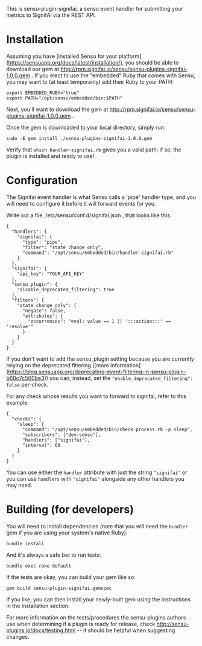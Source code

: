 This is sensu-plugin-signifai, a sensu event handler for submitting your
metrics to SignifAi via the REST API. 

Installation
============

Assuming you have [installed Sensu for your platform]
(https://sensuapp.org/docs/latest/installation/), you should be able
to download our gem at http://rpm.signifai.io/sensu/sensu-plugins-signifai-1.0.0.gem .
If you elect to use the "embedded" Ruby  that comes with Sensu, you may 
want to (at least temporarily) add their Ruby to your PATH:

```
export EMBEDDED_RUBY="true"
export PATH="/opt/sensu/embedded/bin:$PATH"
```

Next, you'll want to download the gem at http://rpm.signifai.io/sensu/sensu-plugins-signifai-1.0.0.gem .

Once the gem is downloaded to your local directory, simply run:

```
sudo -E gem install ./sensu-plugins-signifai-1.0.0.gem
```

Verify that `which handler-signifai.rb` gives you a valid path; if
so, the plugin is installed and ready to use!

Configuration
=============

The Signifai event handler is what Sensu calls a 'pipe' handler type, and you
will need to configure it before it will forward events for you.

Write out a file, /etc/sensu/conf.d/signifai.json , that looks like this:

```
{
  "handlers": {
    "signifai": {
      "type": "pipe",
      "filter": "state_change_only",
      "command": "/opt/sensu/embedded/bin/handler-signifai.rb"
    }
  },
  "signifai": {
    "api_key": "YOUR_API_KEY"
  },
  "sensu_plugin": {
    "disable_deprecated_filtering": true
  },
  "filters": {
    "state_change_only": {
      "negate": false,
      "attributes": {
        "occurrences": "eval: value == 1 || ':::action:::' == 'resolve'"
      }
    }
  }
}
```

If you don't want to add the sensu_plugin setting because you are currently
relying on the deprecated filtering ([more information]
(https://blog.sensuapp.org/deprecating-event-filtering-in-sensu-plugin-b60c7c500be3))
you can, instead, set the `"enable_deprecated_filtering": false` per-check. 

For any check whose results you want to forward to signifai, refer to this
example:


```
{
  "checks": {
    "sleep": {
      "command": "/opt/sensu/embedded/bin/check-process.rb -p sleep",
      "subscribers": ["dev-sensu"],
      "handlers": ["signifai"],
      "interval": 60
    }
  }
}
```

You can use either the `handler` attribute with just the string `"signifai"`
or you can use `handlers` with `"signifai"` alongside any other handlers you
may need. 

Building (for developers)
=========================

You will need to install dependencies (note that you will need the `bundler` 
gem if you are using your system's native Ruby):

```
bundle install
```

And it's always a safe bet to run tests:

```
bundle exec rake default
```

If the tests are okay, you can build your gem like so:

```
gem build sensu-plugin-signifai.gemspec
```

If you like, you can then install your newly-built gem
using the instructions in the Installation section.

For more information on the tests/procedures the sensu-plugins
authors use when determining if a plugin is ready for release,
check http://sensu-plugins.io/docs/testing.html -- it should be
helpful when suggesting changes.
